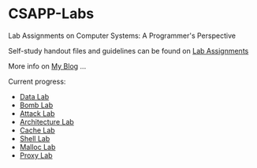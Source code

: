 # CSAPP-Labs
Lab Assignments on Computer Systems: A Programmer's Perspective

Self-study handout files and guidelines can be found on [Lab Assignments](http://csapp.cs.cmu.edu/3e/labs.html)

More info on [My Blog](https://blog.rayzhang.top/) ...

Current progress:

* [Data Lab](https://blog.rayzhang.top/2022/02/02/csapp-datalab/)
* [Bomb Lab](https://blog.rayzhang.top/2022/02/13/csapp-bomblab/)
* [Attack Lab](https://blog.rayzhang.top/2022/02/16/csapp-attacklab/)
* [Architecture Lab](https://blog.rayzhang.top/2022/03/06/csapp-archlab/)
* [Cache Lab](https://blog.rayzhang.top/2022/04/03/csapp-cachelab/)
* [Shell Lab](https://blog.rayzhang.top/2022/04/26/csapp-shlab/)
* [Malloc Lab](https://blog.rayzhang.top/2022/05/25/csapp-malloclab/)
* [Proxy Lab](https://blog.rayzhang.top/2022/06/19/csapp-proxylab/)
